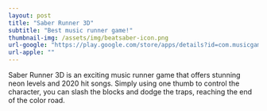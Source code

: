 ```yaml
---
layout: post
title: "Saber Runner 3D"
subtitle: "Best music runner game!"
thumbnail-img: /assets/img/beatsaber-icon.png
url-google: "https://play.google.com/store/apps/details?id=com.musicgame.beatsaber"
url-apple: ""
---
```


Saber Runner 3D is an exciting music runner game that offers stunning neon levels and 2020 hit songs. Simply using one thumb to control the character, you can slash the blocks and dodge the traps, reaching the end of the color road.
